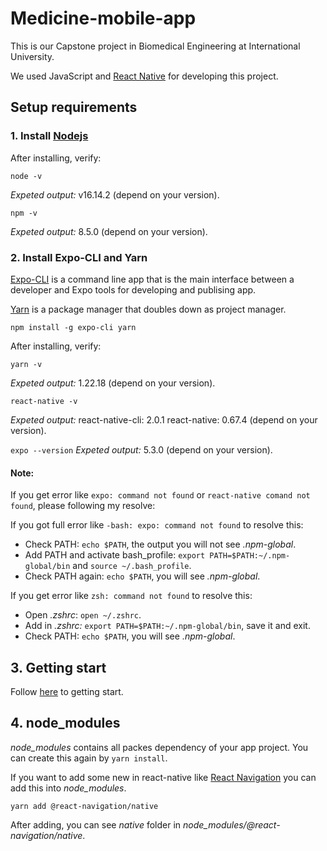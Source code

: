 # Medicine-mobile-app
This is our Capstone project in Biomedical Engineering at International University. 

We used JavaScript and [React Native](https://reactnative.dev) for developing this project.

## Setup requirements
### 1. Install [Nodejs](https://reactnative.dev)
After installing, verify:

`node -v`

*Expeted output:* v16.14.2 (depend on your version).

`npm -v`

*Expeted output:* 8.5.0 (depend on your version).

### 2. Install Expo-CLI and Yarn
[Expo-CLI]("https://docs.expo.dev/workflow/expo-cli/") is a command line app that is the main interface between a developer and Expo tools for developing and publising app.

[Yarn]("https://yarnpkg.com") is a package manager that doubles down as project manager.

`npm install -g expo-cli yarn`

After installing, verify:

`yarn -v`

*Expeted output:* 1.22.18 (depend on your version).

`react-native -v`

*Expeted output:* react-native-cli: 2.0.1 react-native: 0.67.4 (depend on your version).

`expo --version`
*Expeted output:* 5.3.0 (depend on your version).

#### Note: 
If you get error like `expo: command not found` or `react-native comand not found`, please following my resolve:

If you got full error like `-bash: expo: command not found` to resolve this:
+ Check PATH: `echo $PATH`, the output you will not see *.npm-global*.
+ Add PATH and activate bash_profile: `export PATH=$PATH:~/.npm-global/bin` and `source ~/.bash_profile`.
+ Check PATH again: `echo $PATH`, you will see *.npm-global*.

If you get error like `zsh: command not found` to resolve this:
+ Open *.zshrc*: `open ~/.zshrc`.
+ Add in *.zshrc:* `export PATH=$PATH:~/.npm-global/bin`, save it and exit.
+ Check PATH: `echo $PATH`, you will see *.npm-global*.


## 3. Getting start
Follow [here](https://github.com/DatacollectorVN/Medicine-mobile-app/blob/master/getting-start/GETTING_START.md) to getting start.

## 4. node_modules
*node_modules* contains all packes dependency of your app project. You can create this again by `yarn install`.

If you want to add some new in react-native like [React Navigation](https://reactnavigation.org/docs/getting-started/) you can add this into *node_modules*.

`yarn add @react-navigation/native`

After adding, you can see *native* folder in *node_modules/@react-navigation/native*.
